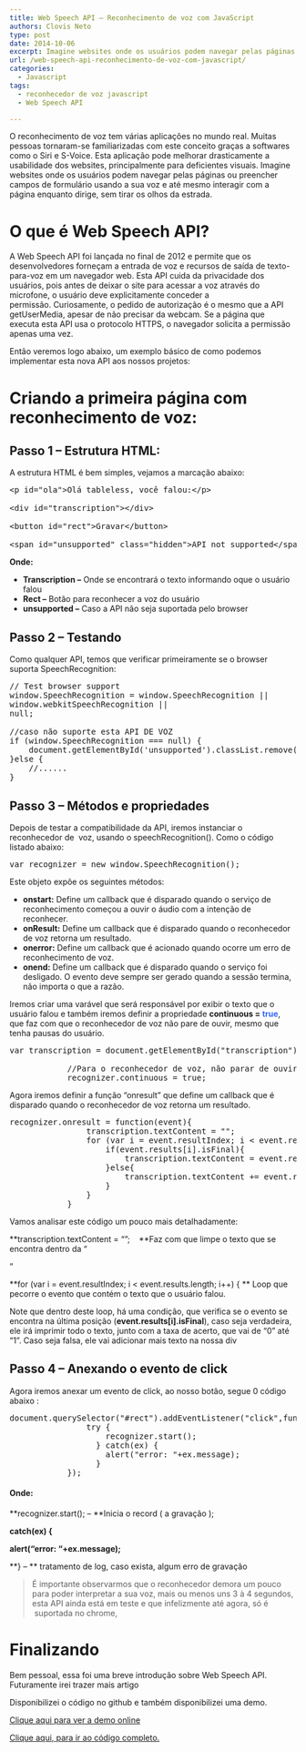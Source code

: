 ```yaml
---
title: Web Speech API – Reconhecimento de voz com JavaScript
authors: Clovis Neto
type: post
date: 2014-10-06
excerpt: Imagine websites onde os usuários podem navegar pelas páginas ou preencher campos de formulário usando a sua voz e até mesmo interagir com a página enquanto dirige, sem tirar os olhos da estrada.
url: /web-speech-api-reconhecimento-de-voz-com-javascript/
categories:
  - Javascript
tags:
  - reconhecedor de voz javascript
  - Web Speech API

---
```

O reconhecimento de voz tem várias aplicações no mundo real. Muitas pessoas tornaram-se familiarizadas com este conceito graças a softwares como o Siri e S-Voice. Esta aplicação pode melhorar drasticamente a usabilidade dos websites, principalmente para deficientes visuais. Imagine websites onde os usuários podem navegar pelas páginas ou preencher campos de formulário usando a sua voz e até mesmo interagir com a página enquanto dirige, sem tirar os olhos da estrada.

# O que é Web Speech API?

A Web Speech API foi lançada no final de 2012 e permite que os desenvolvedores forneçam a entrada de voz e recursos de saída de texto-para-voz em um navegador web. Esta API cuida da privacidade dos usuários, pois antes de deixar o site para acessar a voz através do microfone, o usuário deve explicitamente conceder a permissão. Curiosamente, o pedido de autorização é o mesmo que a API getUserMedia, apesar de não precisar da webcam. Se a página que executa esta API usa o protocolo HTTPS, o navegador solicita a permissão apenas uma vez.

Então veremos logo abaixo, um exemplo básico de como podemos implementar esta nova API aos nossos projetos:

# Criando a primeira página com reconhecimento de voz:

## Passo 1 &#8211; Estrutura HTML:

A estrutura HTML é bem simples, vejamos a marcação abaixo:

<pre class="lang-html">&lt;p id="ola"&gt;Olá tableless, você falou:&lt;/p&gt;

&lt;div id="transcription"&gt;&lt;/div&gt;

&lt;button id="rect"&gt;Gravar&lt;/button&gt;

&lt;span id="unsupported" class="hidden"&gt;API not supported&lt;/span&gt;
</pre>

**Onde:**

  * **Transcription &#8211;** Onde se encontrará o texto informando oque o usuário falou
  * **Rect &#8211;** Botão para reconhecer a voz do usuário
  * **unsupported &#8211;** Caso a API não seja suportada pelo browser

## Passo 2 &#8211; Testando

Como qualquer API, temos que verificar primeiramente se o browser suporta SpeechRecognition:

<pre class="lang-javascript">// Test browser support
window.SpeechRecognition = window.SpeechRecognition ||
window.webkitSpeechRecognition ||
null;

//caso não suporte esta API DE VOZ            
if (window.SpeechRecognition === null) {
	document.getElementById('unsupported').classList.remove('hidden');
}else {
	//......
}
</pre>

## Passo 3 &#8211; Métodos e propriedades

Depois de testar a compatibilidade da API, iremos instanciar o reconhecedor de  voz, usando o speechRecognition(). Como o código listado abaixo:

<pre class="lang-javascript">var recognizer = new window.SpeechRecognition();
</pre>

Este objeto expõe os seguintes métodos:

  * **onstart:** Define um callback que é disparado quando o serviço de reconhecimento começou a ouvir o áudio com a intenção de reconhecer.
  * **onResult:** Define um callback que é disparado quando o reconhecedor de voz retorna um resultado.
  * **onerror:** Define um callback que é acionado quando ocorre um erro de reconhecimento de voz.
  *  **onend:** Define um callback que é disparado quando o serviço foi desligado. O evento deve sempre ser gerado quando a sessão termina, não importa o que a razão.

Iremos criar uma varável que será responsável por exibir o texto que o usuário falou e também iremos definir a propriedade **continuous = <span style="color: #3366ff">true</span>**, que faz com que o reconhecedor de voz não pare de ouvir, mesmo que tenha pausas do usuário.

<pre class="lang-html">var transcription = document.getElementById("transcription");

        	//Para o reconhecedor de voz, não parar de ouvir, mesmo que tenha pausas no usuario
        	recognizer.continuous = true;
</pre>

Agora iremos definir a função &#8220;onresult&#8221; que define um callback que é disparado quando o reconhecedor de voz retorna um resultado.

<pre class="lang-javascript">recognizer.onresult = function(event){
        		transcription.textContent = "";
        		for (var i = event.resultIndex; i &lt; event.results.length; i++) {
        			if(event.results[i].isFinal){
        				transcription.textContent = event.results[i][0].transcript+' (Taxa de acerto [0/1] : ' + event.results[i][0].confidence + ')';
        			}else{
		            	transcription.textContent += event.results[i][0].transcript;
        			}
        		}
        	}
</pre>

Vamos analisar este código um pouco mais detalhadamente:
  
**transcription.textContent = &#8220;&#8221;;    **Faz com que limpe o texto que se encontra dentro da &#8220;<div id=&#8221;transcription&#8221;>&#8221;

**for (var i = event.resultIndex; i < event.results.length; i++) { ** Loop que pecorre o evento que contém o texto que o usuário falou.

Note que dentro deste loop, há uma condição, que verifica se o evento se encontra na última posição (**event.results[i].isFinal**), caso seja verdadeira, ele irá imprimir todo o texto, junto com a taxa de acerto, que vai de &#8220;0&#8221; até &#8220;1&#8221;. Caso seja falsa, ele vai adicionar mais texto na nossa div

## Passo 4 &#8211; Anexando o evento de click

Agora iremos anexar um evento de click, ao nosso botão, segue 0 código abaixo :

<pre class="lang-javascript">document.querySelector("#rect").addEventListener("click",function(){
        		try {
		            recognizer.start();
		          } catch(ex) {
		          	alert("error: "+ex.message);
		          }
        	});
</pre>

#### Onde:

**recognizer.start(); &#8211; **Inicia o record ( a gravação );

**catch(ex) {**
  
 **alert(&#8220;error: &#8220;+ex.message);**
  
 **} &#8211; ** tratamento de log, caso exista, algum erro de gravação

> É importante observarmos que o reconhecedor demora um pouco para poder interpretar a sua voz, mais ou menos uns 3 à 4 segundos, esta API ainda está em teste e que infelizmente até agora, só é  suportada no chrome,

# Finalizando

Bem pessoal, essa foi uma breve introdução sobre Web Speech API. Futuramente irei trazer mais artigo

Disponibilizei o código no github e também disponibilizei uma demo.

<a title="View Demo " href="http://clovisdasilvaneto.github.io/speechRecognition/" target="_blank">Clique aqui para ver a demo online</a>

<a title="ver o código completo" href="https://github.com/clovisdasilvaneto/speechRecognition/blob/master/meu_artigo.html" target="_blank">Clique aqui, para ir ao código completo.</a>